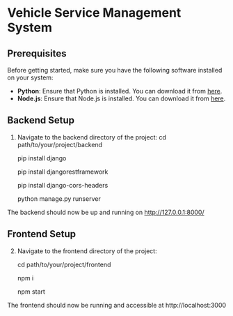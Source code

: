 # Vehicle Service Management System

## Prerequisites

Before getting started, make sure you have the following software installed on your system:

- **Python**: Ensure that Python is installed. You can download it from [here](https://www.python.org/downloads/).
- **Node.js**: Ensure that Node.js is installed. You can download it from [here](https://nodejs.org/en/download/).

## Backend Setup

1. Navigate to the backend directory of the project:
   cd path/to/your/project/backend
   
   pip install django

   pip install djangorestframework

   pip install django-cors-headers

   python manage.py runserver 

The backend should now be up and running on http://127.0.0.1:8000/

## Frontend Setup

2. Navigate to the frontend directory of the project:

    cd path/to/your/project/frontend
   
    npm i
   
    npm start 

The frontend should now be running and accessible at http://localhost:3000

